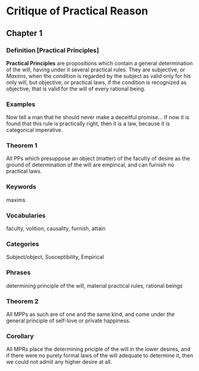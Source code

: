 # Critique of Practical Reason



## Chapter 1

### Definition [Practical Principles]

**Practical Principles** are  propositions which contain a general determination of the will, having under it several practical rules. They are subjective, or *Maxims*, when the condition  is regarded by the subject as valid only for his only will, but objective, or practical laws, if the condition is recognized as objective, that is valid for the will of every rational being.



### Examples

Now tell a man that he should never make a deceitful promise... If now it is found that this rule is practically right, then it is a law, because it is categorical imperative.



### Theorem 1

All PPs which presuppose an object (matter) of the faculty of desire as the ground of determination of the will are empirical, and can furnish no practical laws.



### Keywords

maxims

### Vocabularies

faculty, volition, causality, furnish, attain

### Categories

Subject/object, Susceptibility, Empirical

### Phrases

determining principle of the will, material practical rules, rational beings



### Theorem 2

All MPPs as such are of one and the same kind, and come under the general principle of self-love or private happiness.



### Corollary

All MPRs place the determining priciple of the will in the lower desires, and if there were no purely formal laws of the will adequate to determine it, then we could not admit any higher desire at all. 



